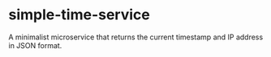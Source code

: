 # simple-time-service
A minimalist microservice that returns the current timestamp and IP address in JSON format.
